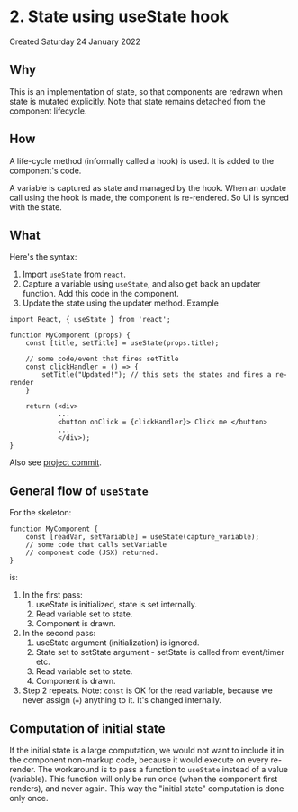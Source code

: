 # 2. State using useState hook
Created Saturday 24 January 2022

## Why
This is an implementation of state, so that components are redrawn when state is mutated explicitly. Note that state remains detached from the component lifecycle.

## How
A life-cycle method (informally called a hook) is used. It is added to the component's code.

A variable is captured as state and managed by the hook.
When an update call using the hook is made, the component is re-rendered. So UI is synced with the state.

## What
Here's the syntax:
1. Import `useState` from `react`.
2. Capture a variable using `useState`, and also get back an updater function. Add this code in the component.
3. Update the state using the updater method.
Example
```JSX
import React, { useState } from 'react';

function MyComponent (props) {
	const [title, setTitle] = useState(props.title);

	// some code/event that fires setTitle
	const clickHandler = () => {
		setTitle("Updated!"); // this sets the states and fires a re-render
	}

	return (<div>
			...
			<button onClick = {clickHandler}> Click me </button>
			...
			</div>);
}
```
Also see [project commit](https://github.com/exemplar-codes/expense-tracker-react/commit/45d42efca9e80754120da43d5989c05519a2965f).

## General flow of `useState`
For the skeleton:
```JSX
function MyComponent {
	const [readVar, setVariable] = useState(capture_variable);
	// some code that calls setVariable
	// component code (JSX) returned.
}
```
is:
1. In the first pass:
	1. useState is initialized, state is set internally.
	2. Read variable set to state.
	3. Component is drawn.
2. In the second pass:
	1. useState argument (initialization) is ignored.
	2. State set to setState argument - setState is called from event/timer etc.
	3. Read variable set to state.
	4. Component is drawn.
3.  Step 2 repeats.
Note: `const` is OK for the read variable, because we never assign (`=`) anything to it. It's changed internally.

## Computation of initial state
If the initial state is a large computation, we would not want to include it in the component non-markup code, because it would execute on every re-render. The workaround is to pass a function to `useState` instead of a value (variable). This function will only be run once (when the component first renders), and never again. This way the "initial state" computation is done only once.
